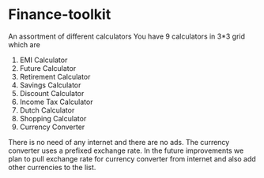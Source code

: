 Finance-toolkit
===============

An assortment of different calculators
You have 9 calculators in 3*3 grid which are
1. EMI Calculator
2. Future Calculator
3. Retirement Calculator
4. Savings Calculator
5. Discount Calculator
6. Income Tax Calculator
7. Dutch Calculator
8. Shopping Calculator
9. Currency Converter

There is no need of any internet and there are no ads. The currency converter uses a prefixed exchange rate.
In the future improvements we plan to pull exchange rate for currency converter from internet and also add other currencies to the list.
